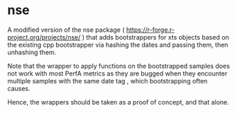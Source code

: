 # nse

A modified version of the nse package ( https://r-forge.r-project.org/projects/nse/ ) that adds bootstrappers for xts objects based on the existing cpp bootstrapper via hashing the dates and passing them, then unhashing them.

Note that the wrapper to apply functions on the bootstrapped samples does not work with most PerfA metrics as they are bugged when they encounter multiple samples with the same date tag , which bootstrapping often causes.

Hence, the wrappers should be taken as a proof of concept, and that alone.
